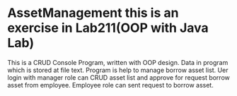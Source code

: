 # AssetManagement this is an exercise in Lab211(OOP with Java Lab)
This is a CRUD Console Program, written with OOP design.
Data in program which is stored at file text.
Program is help to manage borrow asset list.
Uer login with manager role can CRUD asset list and approve for request borrow asset from employee. Employee role can sent request to borrow asset.
